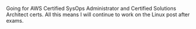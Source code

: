 Going for AWS Certified SysOps Administrator and Certified Solutions Architect certs.
All this means I will continue to work on the Linux post after exams.
